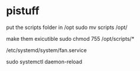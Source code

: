 # pistuff

put the scripts folder in /opt
sudo mv scripts /opt/

make them exicutible
sudo chmod 755 /opt/scripts/*


/etc/systemd/system/fan.service

sudo systemctl daemon-reload 

